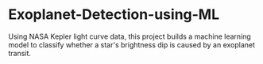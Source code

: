 # Exoplanet-Detection-using-ML
Using NASA Kepler light curve data, this project builds a machine learning model to classify whether a star's brightness dip is caused by an exoplanet transit.
